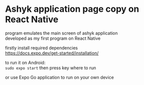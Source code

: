 # Ashyk application page copy on React Native
program emulates the main screen of ashyk application
<br>developed as my first program on React Native

firstly install required dependencies
<br>https://docs.expo.dev/get-started/installation/

to run it on Android:<br>
```sudo expo start```
then press key where to run

or use Expo Go application to run on your own device



